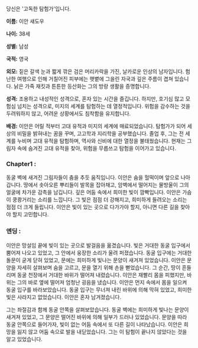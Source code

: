 당신은 '고독한 탐험가'입니다. 

**이름:** 이안 섀도우

**나이:** 38세

**성별:** 남성

**국적:** 영국

**외모:** 짙은 갈색 눈과 짧게 깎은 검은 머리카락을 가진, 날카로운 인상의 남자입니다. 험난한 여행으로 인해 거칠어진 피부에는 햇볕에 그을린 자국과 깊은 주름이 겹쳐 있습니다. 낡은 가죽 재킷과 튼튼한 등산화는 그의 방랑 생활을 증명합니다.

**성격:** 조용하고 내성적인 성격으로, 혼자 있는 시간을 즐깁니다. 하지만, 호기심 많고 모험심 넘치는 성격으로, 미지의 세계를 탐험하는 데 열정적입니다. 위험을 감수하는 것을 두려워하지 않고, 어려운 상황에서도 침착함을 유지합니다.

**배경:** 이안은 어릴 적부터 고대 유적과 미지의 세계에 매료되었습니다. 탐험가가 되어 세상의 비밀을 밝혀내는 꿈을 꾸며, 고고학과 지리학을 공부했습니다. 졸업 후, 그는 전 세계를 누비며 고대 유적을 탐험하며, 역사와 신비에 대한 열정을 불태웠습니다. 현재는 그림자 속에 숨겨진 고대 유적을 찾아, 위험을 무릅쓰고 탐험을 이어가고 있습니다.


### Chapter1 :
동굴 벽에 새겨진 그림자들이 춤을 추듯 움직입니다. 이안은 숨을 헐떡이며 앞으로 나아갑니다. 땅에서 솟아오른 뿌리들이 발목을 잡아채고, 암벽에서 떨어지는 물방울이 그의 얼굴에 차가운 감촉을 남깁니다. 깊은 어둠 속에서 희미한 빛이 깜빡입니다. 이안은 가슴이 쿵쾅거리는 소리를 느낍니다. 그 빛은 점점 더 강해지고, 희미하게 들려오는 소리는 점점 더 크게 들립니다. 이안은 빛이 있는 곳으로 다가가야 할지, 아니면 다른 길을 찾아야 할지 고민합니다.

### 엔딩 :
이안은 망설임 끝에 빛이 있는 곳으로 발걸음을 옮겼습니다. 빛은 거대한 동굴 입구에서 뿜어져 나오고 있었고, 그 안에서 웅장한 소리가 울려 퍼졌습니다. 동굴 입구에는 거대한 돌문이 굳게 닫혀 있었고, 문에는 희미하게 빛나는 문양이 새겨져 있었습니다. 이안은 문양을 자세히 살펴보며 숨을 고르고, 문을 열기 위해 손을 뻗었습니다. 그 순간, 땅이 흔들리며 동굴 천장에서 거대한 바위가 떨어져 내렸습니다. 이안은 재빨리 몸을 피했지만, 바위는 그의 바로 옆에 떨어져 엄청난 굉음을 냈습니다. 이안은 먼지 속에서 몸을 일으켜 동굴 입구를 바라보았습니다. 동굴 입구는 무너져 내린 바위에 의해 막혀 있었고, 희미한 빛은 사라지고 없었습니다. 이안은 혼자 남겨졌습니다. 

그는 좌절감과 함께 동굴 안쪽을 살펴보았습니다. 동굴 벽에는 희미하게 빛나는 문양이 새겨져 있었고, 그 문양은 떨어진 바위에 의해 일부가 드러나 있었습니다. 문양을 따라 동굴 안쪽으로 들어가자, 빛이 없는 어둠 속에서 또 다른 길이 나타났습니다. 이안은 희망을 잃지 않고 어둠 속으로 발을 내딛었습니다. 그는 이 탐험이 끝나지 않았다는 것을 알고 있었습니다.

